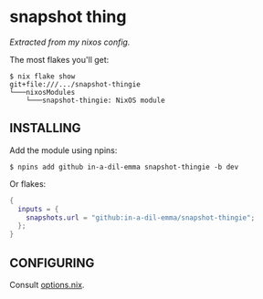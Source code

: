 # snapshot thing

*Extracted from my nixos config.*

The most flakes you'll get:

```console
$ nix flake show
git+file:///.../snapshot-thingie
└───nixosModules
    └───snapshot-thingie: NixOS module
```

## INSTALLING

Add the module using npins:
```console
$ npins add github in-a-dil-emma snapshot-thingie -b dev
```

Or flakes:

```nix
{
  inputs = {
    snapshots.url = "github:in-a-dil-emma/snapshot-thingie";
  };
}
```

## CONFIGURING

Consult [options.nix](src/options.nix).
